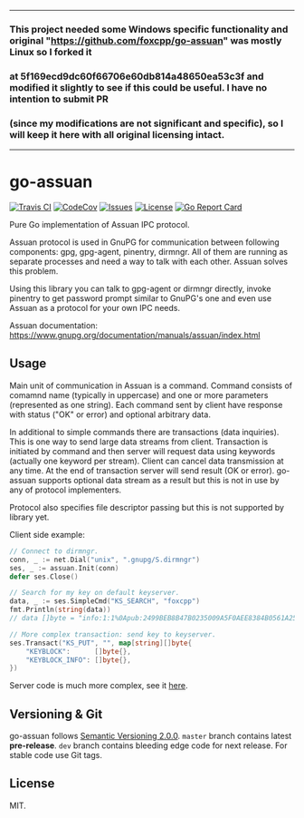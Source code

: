 ----------------------------------------------------------------------------------------------------------------------------------------------------------------------------------
### This project needed some Windows specific functionality and original "https://github.com/foxcpp/go-assuan" was mostly Linux so I forked it
### at 5f169ecd9dc60f66706e60db814a48650ea53c3f and modified it slightly to see if this could be useful. I have no intention to submit PR 
### (since my modifications are not significant and specific), so I will keep it here with all original licensing intact.
----------------------------------------------------------------------------------------------------------------------------------------------------------------------------------

go-assuan
===========

[![Travis CI](https://img.shields.io/travis/com/foxcpp/go-assuan.svg?style=flat-square&logo=Linux)](https://travis-ci.com/foxcpp/go-assuan)
[![CodeCov](https://img.shields.io/codecov/c/github/foxcpp/go-assuan.svg?style=flat-square)](https://codecov.io/gh/foxcpp/go-assuan)
[![Issues](https://img.shields.io/github/issues-raw/foxcpp/go-assuan.svg?style=flat-square)](https://github.com/foxcpp/go-assuan/issues)
[![License](https://img.shields.io/github/license/foxcpp/go-assuan.svg?style=flat-square)](https://github.com/foxcpp/go-assuan/blob/master/LICENSE)
[![Go Report Card](https://goreportcard.com/badge/github.com/foxcpp/go-assuan)](https://goreportcard.com/report/github.com/foxcpp/go-assuan)

Pure Go implementation of Assuan IPC protocol.

Assuan protocol is used in GnuPG for communication between following
components: gpg, gpg-agent, pinentry, dirmngr. All of them are running as
separate processes and need a way to talk with each other. Assuan solves this
problem. 

Using this library you can talk to gpg-agent or dirmngr directly, invoke
pinentry to get password prompt similar to GnuPG's one and even use Assuan as a
protocol for your own IPC needs.

Assuan documentation: https://www.gnupg.org/documentation/manuals/assuan/index.html

Usage
-------

Main unit of communication in Assuan is a command. Command consists of comamnd
name (typically in uppercase) and one or more parameters (represented as one
string). Each command sent by client have response with status ("OK" or error)
and optional arbitrary data. 

In additional to simple commands there are transactions (data inquiries).
This is one way to send large data streams from client. Transaction is
initiated by command and then server will request data using keywords (actually
one keyword per stream). Client can cancel data transmission at any time. At
the end of transaction server will send result (OK or error). go-assuan supports
optional data stream as a result but this is not in use by any of protocol
implementers.

Protocol also specifies file descriptor passing but this is not supported by
library yet.

Client side example:
```go
// Connect to dirmngr.
conn, _ := net.Dial("unix", ".gnupg/S.dirmngr")
ses, _ := assuan.Init(conn)
defer ses.Close()

// Search for my key on default keyserver.
data, _ := ses.SimpleCmd("KS_SEARCH", "foxcpp")
fmt.Println(string(data))
// data []byte = "info:1:1%0Apub:2499BEB8B47B0235009A5F0AEE8384B0561A25AF:..."

// More complex transaction: send key to keyserver.
ses.Transact("KS_PUT", "", map[string][]byte{
	"KEYBLOCK":      []byte{},
	"KEYBLOCK_INFO": []byte{},
})
```

Server code is much more complex, see it [here](server/server_test.go).

Versioning & Git
---------

go-assuan follows [Semantic Versioning 2.0.0](https://semver.org). `master` branch contains
latest **pre-release**. `dev` branch contains bleeding edge code for next release. For stable
code use Git tags.

License
---------

MIT.
